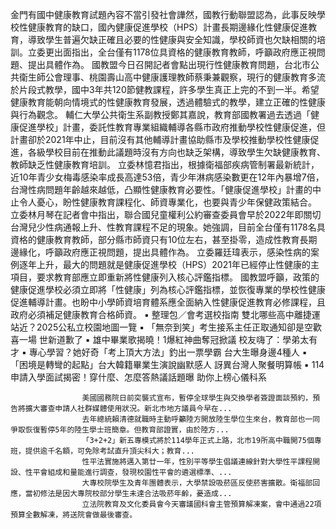 金門有國中健康教育試題內容不當引發社會譁然，國教行動聯盟認為，此事反映學校性健康教育的缺口，國內健康促進學校（HPS）計畫長期邊緣化性健康促進教育，導致學生普遍欠缺正確且必要的性健康與安全知識，學校師資也欠缺相關的培訓。立委更出面指出，全台僅有1178位具資格的健康教育教師，呼籲政府應正視問題、提出具體作為。
國教盟今日召開記者會點出現行性健康教育問題，台北市公共衛生師公會理事、桃園壽山高中健康護理教師蔡秉兼觀察，現行的健康教育多流於片段式教學，國中3年共120節健教課程，許多學生真正上完的不到一半。希望健康教育能朝向情境式的性健康教育發展，透過體驗式的教學，建立正確的性健康與行為觀念。
輔仁大學公共衛生系副教授鄭其嘉說，教育部國教署過去透過「健康促進學校」計畫，委託性教育專業組織輔導各縣市政府推動學校性健康促進，但計畫卻於2021年中止，目前沒有其他輔導計畫協助縣市及學校推動學校性健康促進，各級學校目前在推動此議題時沒有方向也缺乏架構，導致學生欠缺健康教育、教師缺乏性健康教育培訓。
立委林憶君指出，根據衛福部疾病管制署最新統計，近10年青少女梅毒感染率成長高達53倍，青少年淋病感染數更在12年內暴增7倍，台灣性病問題年齡越來越低，凸顯性健康教育必要性。「健康促進學校」計畫的中止令人憂心，盼性健康教育課程化、師資專業化，也要與青少年保健政策結合。
立委林月琴在記者會中指出，聯合國兒童權利公約審查委員會早於2022年即關切台灣兒少性病通報上升、性教育課程不足的現象。她強調，目前全台僅有1178名具資格的健康教育教師，部分縣市師資只有10位左右，甚至掛零，造成性教育長期邊緣化，呼籲政府應正視問題，提出具體作為。
立委羅廷瑋表示，感染性病的案例逐年上升，最大的問題就是健康促進學校（HPS）2021年已經停止性健康的主項目，要求教育部應立即重新將性健康列入核心評鑑指標。
國教盟呼籲，政策的健康促進學校必須立即將「性健康」列為核心評鑑指標，並恢復專業的學校性健康促進輔導計畫。也盼中小學師資培育體系應全面納入性健康促進教育必修課程，且政府必須補足健康教育合格師資。
 ▪ 整理包／會考選校指南 雙北哪些高中離捷運站近？2025公私立校園地圖一覽
 ▪ 「無奈到笑」考生接系主任正取通知卻是空歡喜一場 世新道歉了
 ▪ 雄中畢業歌揭曉！1爆紅神曲奪冠掀議 校友嗨了：學弟太有才
 ▪ 專心學習？她好奇「考上頂大方法」釣出一票學霸 台大生曝身邊4種人
 ▪ 「困境是轉彎的起點」台大韓籍畢業生演說幽默感人 訝異台灣人聚餐明算帳
 ▪ 114申請入學面試揭密！穿什麼、怎麼答熱議話題曝 助你上榜心儀科系
 

                    美國國務院日前突襲式宣布，暫停全球學生與交換學者簽證面談預約，預告將擴大審查申請人社群媒體使用狀況。新北市地方議員今早在...                  
                    去年總統賴清德就職時主動呼籲陸方開放陸生學位生來台，教育部也一同爭取恢復暫停5年的陸生學士班簡章。但教育部證實，由於陸方...                  
                    「3+2+2」新五專模式將於114學年正式上路，北市19所高中職開75個專班，提供逾千名額，可免除考試直升頂尖科大；教育...                  
                    性平法實施將邁入第廿一年，性別平等學生倡議連線針對大學性平課程開設、性平會組成和量能進行調查，發現校園性平會的遴選標準、...                  
                    大專校院學生及青年團體表示，大學禁設吸菸區反使菸害擴散。衛福部回應，當初修法是因大專院校部分學生未達合法吸菸年齡，憂造成...                  
                    立法院教育及文化委員會今天審議國科會主管預算解凍案，會中通過22項預算全數解凍，將送院會做最後審查。                  